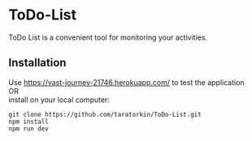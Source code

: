 # ToDo-List
ToDo List is a convenient tool for monitoring your activities.
## Installation
Use <https://vast-journey-21746.herokuapp.com/> to test the application<br/>
OR<br/>
install on your local computer:
```
git clone https://github.com/taratorkin/ToDo-List.git
npm install
npm run dev
```
